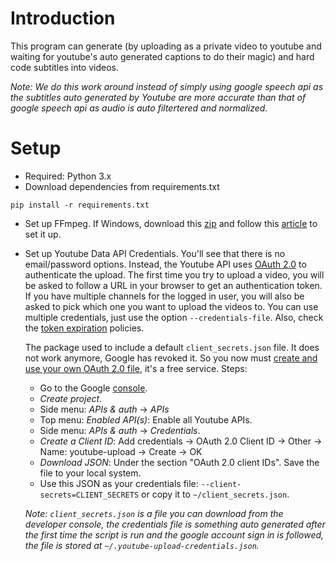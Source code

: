 Introduction
============
This program can generate (by uploading as a private video to youtube and waiting for youtube's auto generated captions to do their magic) and hard code subtitles into videos.

*Note: We do this work around instead of simply using google speech api as the subtitles auto generated by Youtube are more accurate than that of google speech api as audio is auto filtertered and normalized.*

Setup
============
* Required: Python 3.x
* Download dependencies from requirements.txt
```
pip install -r requirements.txt
```
* Set up FFmpeg. If Windows, download this [zip](https://ffmpeg.zeranoe.com/builds/) and follow this [article](https://www.wikihow.com/Install-FFmpeg-on-Windows) to set it up.
* Set up Youtube Data API Credentials.
  You'll see that there is no email/password options. Instead, the Youtube API uses [OAuth 2.0](https://developers.google.com/accounts/docs/OAuth2) to authenticate the upload. The first time you try to upload a video, you will be asked to follow a URL in your browser to get an authentication token. If you have multiple channels for the logged in user, you will also be asked to pick which one you want to upload the videos to. You can use multiple credentials, just use the option ```--credentials-file```. Also, check the [token expiration](https://developers.google.com/youtube/v3/) policies.

  The package used to include a default ```client_secrets.json``` file. It does not work anymore, Google has revoked it. So you now must [create and use your own OAuth 2.0 file](https://developers.google.com/youtube/registering_an_application), it's a free service. Steps:

  * Go to the Google [console](https://console.developers.google.com/).
  * _Create project_.
  * Side menu: _APIs & auth_ -> _APIs_
  * Top menu: _Enabled API(s)_: Enable all Youtube APIs.
  * Side menu: _APIs & auth_ -> _Credentials_.
  * _Create a Client ID_: Add credentials -> OAuth 2.0 Client ID -> Other -> Name: youtube-upload -> Create -> OK
  * _Download JSON_: Under the section "OAuth 2.0 client IDs". Save the file to your local system. 
  * Use this JSON as your credentials file: `--client-secrets=CLIENT_SECRETS` or copy it to `~/client_secrets.json`.

  *Note: ```client_secrets.json``` is a file you can download from the developer console, the credentials file is something auto generated after the first time the script is run and the google account sign in is followed, the file is stored at ```~/.youtube-upload-credentials.json```.*
